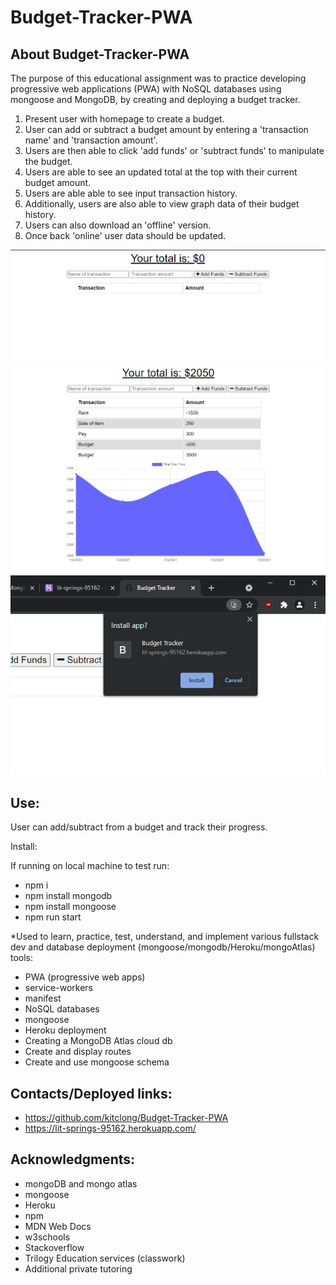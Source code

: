 # Budget-Tracker-PWA
## About Budget-Tracker-PWA

The purpose of this educational assignment was to practice developing progressive web applications (PWA) with NoSQL databases using mongoose and MongoDB, by creating and deploying a budget tracker.

1. Present user with homepage to create a budget.
2. User can add or subtract a budget amount by entering a 'transaction name' and 'transaction amount'.
3. Users are then able to click 'add funds' or 'subtract funds' to manipulate the budget.
4. Users are able to see an updated total at the top with their current budget amount.
5. Users are able able to see input transaction history.
6. Additionally, users are also able to view graph data of their budget history.
7. Users can also download an 'offline' version.
8. Once back 'online' user data should be updated.

![Screenshot of page](assets/pic1.PNG)
![Screenshot of page](assets/pic2.PNG)
![Screenshot of page](assets/pic3.PNG)

## Use:

User can add/subtract from a budget and track their progress.

Install:

If running on local machine to test run:
* npm i
* npm install mongodb
* npm install mongoose
* npm run start

*Used to learn, practice, test, understand, and implement various fullstack dev and database deployment (mongoose/mongodb/Heroku/mongoAtlas) tools: 

* PWA (progressive web apps)
* service-workers
* manifest
* NoSQL databases
* mongoose
* Heroku deployment
* Creating a MongoDB Atlas cloud db
* Create and display routes 
* Create and use mongoose schema

## Contacts/Deployed links:

* https://github.com/kitclong/Budget-Tracker-PWA
* https://lit-springs-95162.herokuapp.com/

## Acknowledgments:

* mongoDB and mongo atlas
* mongoose
* Heroku
* npm
* MDN Web Docs
* w3schools
* Stackoverflow
* Trilogy Education services (classwork)
* Additional private tutoring
